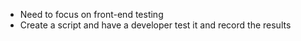 - Need to focus on front-end testing
- Create a script and have a developer test it and record the results


